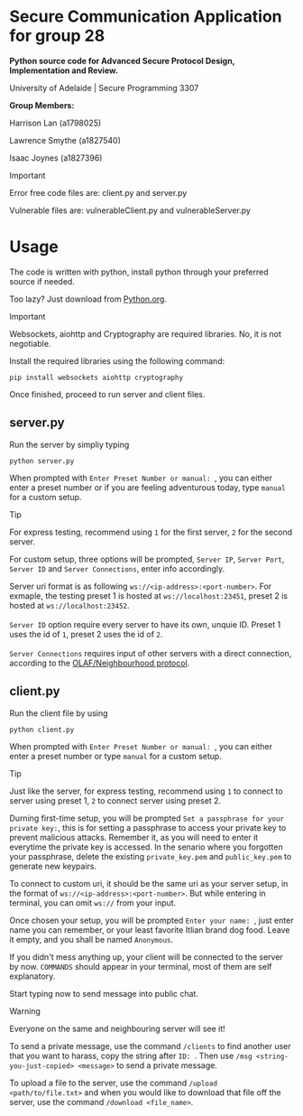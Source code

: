 # Secure Communication Application for group 28

**Python source code for Advanced Secure Protocol Design, Implementation and Review.**

University of Adelaide | Secure Programming 3307 

**Group Members:**

Harrison Lan (a1798025)

Lawrence Smythe (a1827540)

Isaac Joynes (a1827396)


> [!IMPORTANT]
> Error free code files are: client.py and server.py
>
> Vulnerable files are: vulnerableClient.py and vulnerableServer.py

# Usage
The code is written with python, install python through your preferred source if needed.

Too lazy? Just download from [Python.org](https://www.python.org/).

> [!IMPORTANT]
> Websockets, aiohttp and Cryptography are required libraries. No, it is not negotiable.

Install the required libraries using the following command: <br />

```pip install websockets aiohttp cryptography```

Once finished, proceed to run server and client files.

## server.py

Run the server by simpliy typing

```python server.py``` 

When prompted with ```Enter Preset Number or manual: ```, you can either enter a preset number or if you are feeling adventurous today, type ```manual``` for a custom setup. 

> [!TIP]
> For express testing, recommend using ```1``` for the first server, ```2``` for the second server.

For custom setup, three options will be prompted, ```Server IP```, ```Server Port```, ```Server ID``` and ```Server Connections```, enter info accordingly.

Server uri format is as following ```ws://<ip-address>:<port-number>```. For exmaple, the testing preset 1 is hosted at ```ws://localhost:23451```, preset 2 is hosted at ```ws://localhost:23452```.<br /><br />
```Server ID``` option require every server to have its own, unquie ID. Preset 1 uses the id of ```1```, preset 2 uses the id of ```2```.<br /><br />
```Server Connections``` requires input of other servers with a direct connection, according to the [OLAF/Neighbourhood protocol](https://github.com/xvk-64/2024-secure-programming-protocol). 

## client.py

Run the client file by using

```python client.py``` 

When prompted with ```Enter Preset Number or manual: ```, you can either enter a preset number or type ```manual``` for a custom setup. 

> [!TIP]
> Just like the server, for express testing, recommend using ```1``` to connect to server using preset 1, ```2``` to connect server using preset 2.

Durning first-time setup, you will be prompted ```Set a passphrase for your private key:```, this is for setting a passphrase to access your private key to prevent malicious attacks. Remember it, as you will need to enter it everytime the private key is accessed. In the senario where you forgotten your passphrase, delete the existing ```private_key.pem``` and ```public_key.pem``` to generate new keypairs. 

To connect to custom uri, it should be the same uri as your server setup, in the format of ```ws://<ip-address>:<port-number>```. But while entering in terminal, you can omit ```ws://``` from your input.

Once chosen your setup, you will be prompted ```Enter your name: ```, just enter name you can remember, or your least favorite Itlian brand dog food. Leave it empty, and you shall be named ```Anonymous```.

If you didn't mess anything up, your client will be connected to the server by now. ```COMMANDS``` should appear in your terminal, most of them are self explanatory.

Start typing now to send message into public chat.

> [!WARNING]
> Everyone on the same and neighbouring server will see it!

To send a private message, use the command ```/clients``` to find another user that you want to harass, copy the string after ```ID: ```. Then use ```/msg <string-you-just-copied> <message>``` to send a private message.

To upload a file to the server, use the command ```/upload <path/to/file.txt>``` and when you would like to download that file off the server, use the command ```/download <file_name>```.

